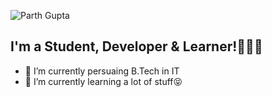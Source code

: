 ![Parth Gupta](https://user-images.githubusercontent.com/82574933/142032706-ce118ece-941d-467f-bc55-eff7de4fb9ab.png)



## I'm a Student, Developer & Learner!👨🏻‍🎓

- 🔭 I’m currently persuaing B.Tech in IT
- 🌱 I’m currently learning a lot of stuff😝
<!--
**parth-gpt10/parth-gpt10** is a ✨ _special_ ✨ repository because its `README.md` (this file) appears on your GitHub profile.

Here are some ideas to get you started:

- 🔭 I’m currently working on ...
- 🌱 I’m currently learning ...
- 👯 I’m looking to collaborate on ...
- 🤔 I’m looking for help with ...
- 💬 Ask me about ...
- 📫 How to reach me: ...
- 😄 Pronouns: ...
- ⚡ Fun fact: ...
-->
